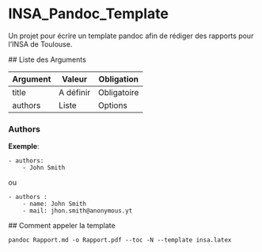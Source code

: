 # INSA_Pandoc_Template

Un projet pour écrire un template pandoc afin de rédiger des rapports pour l'INSA de Toulouse.

## Liste des Arguments

|Argument|Valeur|Obligation|
|-|-|-|
|title|A définir|Obligatoire|
|authors|Liste |Options|


### Authors

__Exemple__:

``` 
- authors:
	- John Smith
```

ou

```
- authors :
	- name: John Smith
	- mail: jhon.smith@anonymous.yt
```

## Comment appeler la template

`pandoc Rapport.md -o Rapport.pdf --toc -N --template insa.latex`

